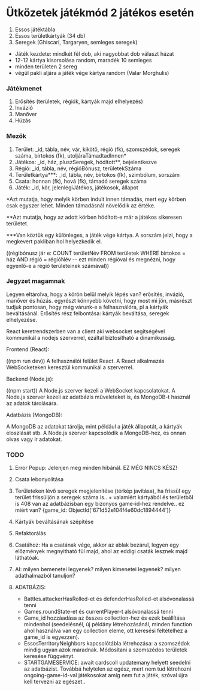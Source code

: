 # Ütközetek játékmód 2 játékos esetén
1. Essos játéktábla
2. Essos területkártyák (34 db)
3. Seregek (Ghiscari, Targaryen, semleges seregek)
- Játék kezdete: mindkét fél dob, aki nagyobbat dob választ házat
- 12-12 kártya kisorsolása random, maradék 10 semleges
- minden területen 2 sereg
- végül pakli aljára a játék vége kártya random (Valar Morghulis)
### Játékmenet
1. Erősítés (területek, régiók, kártyák majd elhelyezés)
2. Invázió
3. Manőver
4. Húzás

### Mezők
1. Terület: _id, tábla, név, vár, kikötő, régió (fk), szomszédok, seregek száma, birtokos (fk), utoljáraTámadtadInnen*
2. Játékos: _id, ház, pluszSeregek, hódított**, bejelentkezve
3. Régió: _id, tábla, név, régióBónusz, területekSzáma
4. Területkártya***: _id, tábla, név, birtokos (fk), szimbólum, sorszám
5. Csata: honnan (fk), hová (fk), támadó seregek száma
6. Játék: _id, kör, jelenlegiJátékos, játékosok, állapot

*Azt mutatja, hogy melyik körben indult innen támadás, mert egy körben csak egyszer lehet. Minden támadásnál növelődik az értéke.

**Azt mutatja, hogy az adott körben hódított-e már a játékos sikeresen területet.

***Van köztük egy különleges, a játék vége kártya. A sorszám jelzi, hogy a megkevert pakliban hol helyezkedik el.

((régibónusz jár e: COUNT területNév FROM területek WHERE birtokos = ház AND régió = régióNév -- ezt minden régióval és megnézni, hogy egyenlő-e a régió területeinek számával))

### Jegyzet magamnak

Legyen eltárolva, hogy a körön belül melyik lépés van?  erősítés, invázió, manőver és húzás. egyrészt könnyebb követni, hogy most mi jön, másrészt tudjuk pontosan, hogy még várunk-e a felhasználóra, pl a kártyák beváltásánál. Erősítés rész felbontása: kártyák beváltása, seregek elhelyezése.

React keretrendszerben van a client aki websocket segítségével kommunikál a nodejs szerverrel, ezáltal biztosítható a dinamikusság.

Frontend (React):

((npm run dev))
A felhasználói felület React.
A React alkalmazás WebSocketeken keresztül kommunikál a szerverrel.

Backend (Node.js):

((npm start))
A Node.js szerver kezeli a WebSocket kapcsolatokat.
A Node.js szerver kezeli az adatbázis műveleteket is, és MongoDB-t használ az adatok tárolására.

Adatbázis (MongoDB):

A MongoDB az adatokat tárolja, mint például a játék állapotát, a kártyák eloszlását stb.
A Node.js szerver kapcsolódik a MongoDB-hez, és onnan olvas vagy ír adatokat.

### TODO

1. Error Popup: Jelenjen meg minden hibánál. EZ MÉG NINCS KÉSZ!
2. Csata lebonyolítása
3. Területeken lévő seregek megjelenítése (térkép javítása), ha frissül egy terület frissüljön a seregek száma is.. + valamiért kártyából és területből is 408 van az adatbázisban egy bizonyos game-id-hez rendelve.. ez miért van? {game_id: ObjectId('671d52e104f4e60dc1894444')}
4. Kártyák beváltásának szépítése
5. Refaktorálás
6. Csatához: Ha a csatának vége, akkor az ablak bezárul, legyen egy előzmények megnyitható fül majd, ahol az eddigi csaták lesznek majd láthatóak.

7. AI: milyen bemenetei legyenek? milyen kimenetei legyenek? milyen adathalmazból tanuljon? 

8. ADATBÁZIS:
    - Battles.attackerHasRolled-et és defenderHasRolled-et alsóvonalassá tenni
    - Games.roundState-et és currentPlayer-t alsóvonalassá tenni
    - Game_id hozzáadása az összes collection-hez és ezek beállítása mindenhol (seedelésnél, új példány létrehozásánál, minden function ahol használva van egy collection eleme, ott keresési feltételhez a game_id is egyezzen).
    - EssosTerritoryNeighbors kapcsolótábla létrehozása: a szomszédok mindig ugyan azok maradnak. Módosítani a szomszédos területek keresése függvényt. 
    - STARTGAMESERVICE: await cardscoll updatemany helyett seedelni az adatbázist.
    Továbbá helytelen az egész, mert nem tud létrehozni ongoing-game-id-val játékosokat amíg nem fut a játék, szóval újra kell tervezni az egészet..